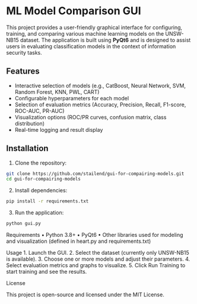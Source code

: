 # ML Model Comparison GUI

This project provides a user-friendly graphical interface for configuring, training, and comparing various machine learning models on the UNSW-NB15 dataset. The application is built using **PyQt6** and is designed to assist users in evaluating classification models in the context of information security tasks.



## Features

- Interactive selection of models (e.g., CatBoost, Neural Network, SVM, Random Forest, KNN, PWL, CART)
- Configurable hyperparameters for each model
- Selection of evaluation metrics (Accuracy, Precision, Recall, F1-score, ROC-AUC, PR-AUC)
- Visualization options (ROC/PR curves, confusion matrix, class distribution)
- Real-time logging and result display

## Installation

1. Clone the repository:

```bash
git clone https://github.com/stailend/gui-for-compairing-models.git
cd gui-for-compairing-models
```
2.	Install dependencies:
```bash
pip install -r requirements.txt
```
3.	Run the application:
```bash
python gui.py
```

Requirements
	•	Python 3.8+
	•	PyQt6
	•	Other libraries used for modeling and visualization (defined in heart.py and requirements.txt)

Usage
	1.	Launch the GUI.
	2.	Select the dataset (currently only UNSW-NB15 is available).
	3.	Choose one or more models and adjust their parameters.
	4.	Select evaluation metrics and graphs to visualize.
	5.	Click Run Training to start training and see the results.

License

This project is open-source and licensed under the MIT License.
